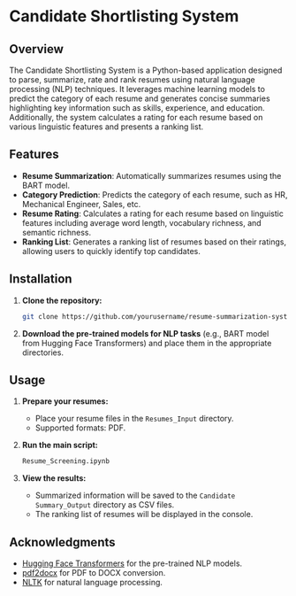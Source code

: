 # Candidate Shortlisting System

## Overview

The Candidate Shortlisting System is a Python-based application designed to parse, summarize, rate and rank resumes using natural language processing (NLP) techniques. It leverages machine learning models to predict the category of each resume and generates concise summaries highlighting key information such as skills, experience, and education. Additionally, the system calculates a rating for each resume based on various linguistic features and presents a ranking list.

## Features

- **Resume Summarization**: Automatically summarizes resumes using the BART model.
- **Category Prediction**: Predicts the category of each resume, such as HR, Mechanical Engineer, Sales, etc.
- **Resume Rating**: Calculates a rating for each resume based on linguistic features including average word length, vocabulary richness, and semantic richness.
- **Ranking List**: Generates a ranking list of resumes based on their ratings, allowing users to quickly identify top candidates.

## Installation

1. **Clone the repository:**

    ```bash
    git clone https://github.com/yourusername/resume-summarization-system.git
    ```

2. **Download the pre-trained models for NLP tasks** (e.g., BART model from Hugging Face Transformers) and place them in the appropriate directories.

## Usage

1. **Prepare your resumes:**
   - Place your resume files in the `Resumes_Input` directory.
   - Supported formats: PDF.

2. **Run the main script:**

    ```bash
    Resume_Screening.ipynb
    ```

3. **View the results:**
   - Summarized information will be saved to the `Candidate Summary_Output` directory as CSV files.
   - The ranking list of resumes will be displayed in the console.


## Acknowledgments

- [Hugging Face Transformers](https://huggingface.co/transformers/) for the pre-trained NLP models.
- [pdf2docx](https://pypi.org/project/pdf2docx/) for PDF to DOCX conversion.
- [NLTK](https://www.nltk.org/) for natural language processing.
